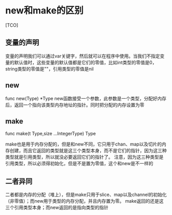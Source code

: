 # new和make的区别

[TCO]

## 变量的声明

变量的声明我们可以通过var关键字，然后就可以在程序中使用。当我们不指定变量的默认值时，这些变量的默认值都是它们的零值，比如int类型的零值是0，string类型的零值是""，引用类型的零值是nil

## new

func new(Type) *Type
new函数接受一个参数，此参数是一个类型，分配好内存后，返回一个指向该类型内存地址的指针。同时把分配的内存设置为零

## make

func make(t Type,size ...IntegerType) Type

make也是用于内存分配的，但是和new不同，它只用于chan、map以及切片的内存创建，而且它返回的类型就是这三个类型本身，而不是它们的指针，因为这三种类型就是引用类型，所以就没必要返回它们的指针了。
注意，因为这三种类型是引用类型，所以必须得初始化，但是不是置为零值，这个和new是不一样的

## 二者异同

二者都是内存的分配（堆上），但是make只用于slice、map以及channel的初始化（非零值）；而new用于类型的内存分配，并且内存置为零。
make返回的还是这三个引用类型本身；而new返回的是指向类型的指针